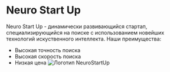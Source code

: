 # Neuro Start Up
Neuro Start Up - динамически развивающийся стартап, специализирующийся на поиске с использованием новейших технологий искуственного интеллекта. Наши преимущества:
- Высокая точность поиска
- Высокая скорость поиска
- Низкая цена
  ![Логотип NeuroStartUp](C:\Users\DELL\Downloads\logo.png)